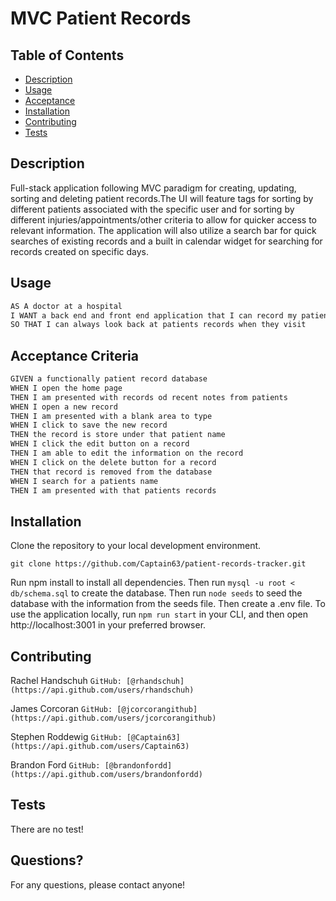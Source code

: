 # MVC Patient Records 

## Table of Contents
* [Description](#description)
* [Usage](#usage)
* [Acceptance](#acceptance)
* [Installation](#installation)
* [Contributing](#contributing)
* [Tests](#tests)

## Description
Full-stack application following MVC paradigm for creating, updating, sorting and deleting patient records.The UI will feature tags for sorting by different patients associated with the specific user and for sorting by different injuries/appointments/other criteria to allow for quicker access to relevant information. The application will also utilize a search bar for quick searches of existing records and a built in calendar widget for searching for records created on specific days.

## Usage 
```md
AS A doctor at a hospital
I WANT a back end and front end application that I can record my patient records
SO THAT I can always look back at patients records when they visit
```

## Acceptance Criteria

```md
GIVEN a functionally patient record database
WHEN I open the home page
THEN I am presented with records od recent notes from patients
WHEN I open a new record
THEN I am presented with a blank area to type
WHEN I click to save the new record
THEN the record is store under that patient name
WHEN I click the edit button on a record
THEN I am able to edit the information on the record
WHEN I click on the delete button for a record
THEN that record is removed from the database
WHEN I search for a patients name
THEN I am presented with that patients records
```
## Installation
Clone the repository to your local development environment.
```
git clone https://github.com/Captain63/patient-records-tracker.git
```

Run npm install to install all dependencies. Then run ```mysql -u root < db/schema.sql``` to create the database. Then run ```node seeds``` to seed the database with the information from the seeds file. Then create a .env file. To use the application locally, run ```npm run start``` in your CLI, and then open http://localhost:3001 in your preferred browser.


## Contributing
Rachel Handschuh ```GitHub: [@rhandschuh](https://api.github.com/users/rhandschuh)```

James Corcoran ```GitHub: [@jcorcorangithub](https://api.github.com/users/jcorcorangithub)```

Stephen Roddewig ```GitHub: [@Captain63](https://api.github.com/users/Captain63)```

Brandon Ford ```GitHub: [@brandonfordd](https://api.github.com/users/brandonfordd)```


## Tests
There are no test!

## Questions?
For any questions, please contact anyone! 

  